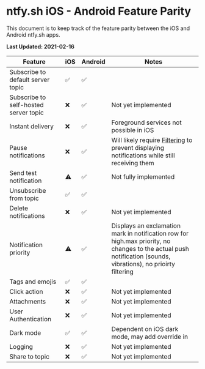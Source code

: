 #  ntfy.sh iOS - Android Feature Parity

This document is to keep track of the feature parity between the iOS and Android ntfy.sh apps.

**Last Updated: 2021-02-16**

| Feature | iOS | Android | Notes |
| --- | --- | --- | --- |
| Subscribe to default server topic | :white_check_mark: | :white_check_mark: |
| Subscribe to self-hosted server topic | :x: | :white_check_mark: | Not yet implemented |
| Instant delivery | :x: | :white_check_mark: | Foreground services not possible in iOS |
| Pause notifications | :x: | :white_check_mark: | Will likely require [Filtering](https://developer.apple.com/documentation/bundleresources/entitlements/com_apple_developer_usernotifications_filtering) to prevent displaying notifications while still receiving them |
| Send test notification | :warning: | :white_check_mark: | Not fully implemented |
| Unsubscribe from topic | :white_check_mark: | :white_check_mark: |
| Delete notifications | :x: | :white_check_mark: | Not yet implemented |
| Notification priority | :warning: | :white_check_mark: | Displays an exclamation mark in notification row for high.max priority, no changes to the actual push notification (sounds, vibrations), no  prioirty filtering |
| Tags and emojis | :white_check_mark: | :white_check_mark: |
| Click action | :x: | :white_check_mark: | Not yet implemented |
| Attachments | :x: | :white_check_mark: | Not yet implemented |
| User Authentication | :x: | :white_check_mark: | Not yet implemented |
| Dark mode | :white_check_mark: | :white_check_mark: | Dependent on iOS dark mode, may add override in |
| Logging | :x: | :white_check_mark: | Not yet implemented |
| Share to topic | :x: | :white_check_mark: | Not yet implemented |

